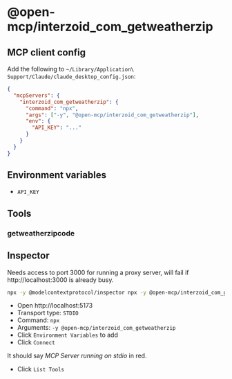 # @open-mcp/interzoid_com_getweatherzip

## MCP client config

Add the following to `~/Library/Application\ Support/Claude/claude_desktop_config.json`:

```json
{
  "mcpServers": {
    "interzoid_com_getweatherzip": {
      "command": "npx",
      "args": ["-y", "@open-mcp/interzoid_com_getweatherzip"],
      "env": {
        "API_KEY": "..."
      }
    }
  }
}
```

## Environment variables

- `API_KEY`

## Tools

### getweatherzipcode

## Inspector

Needs access to port 3000 for running a proxy server, will fail if http://localhost:3000 is already busy.

```bash
npx -y @modelcontextprotocol/inspector npx -y @open-mcp/interzoid_com_getweatherzip
```

- Open http://localhost:5173
- Transport type: `STDIO`
- Command: `npx`
- Arguments: `-y @open-mcp/interzoid_com_getweatherzip`
- Click `Environment Variables` to add
- Click `Connect`

It should say _MCP Server running on stdio_ in red.

- Click `List Tools`
